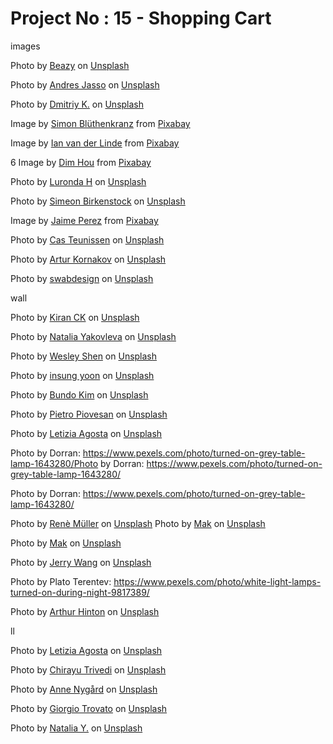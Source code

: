 # Project No : 15 - Shopping Cart

images

Photo by <a href="https://unsplash.com/fr/@beazy?utm_source=unsplash&utm_medium=referral&utm_content=creditCopyText">Beazy</a> on <a href="https://unsplash.com/photos/toX2sYnycCw?utm_source=unsplash&utm_medium=referral&utm_content=creditCopyText">Unsplash</a>

Photo by <a href="https://unsplash.com/es/@andresjasso?utm_source=unsplash&utm_medium=referral&utm_content=creditCopyText">Andres Jasso</a> on <a href="https://unsplash.com/photos/DR_A_zDkPHQ?utm_source=unsplash&utm_medium=referral&utm_content=creditCopyText">Unsplash</a>

Photo by <a href="https://unsplash.com/@fiwol?utm_source=unsplash&utm_medium=referral&utm_content=creditCopyText">Dmitriy K.</a> on <a href="https://unsplash.com/photos/iCcyQWHv4hA?utm_source=unsplash&utm_medium=referral&utm_content=creditCopyText">Unsplash</a>

Image by <a href="https://pixabay.com/users/simonprodl-143860/?utm_source=link-attribution&amp;utm_medium=referral&amp;utm_campaign=image&amp;utm_content=843461">Simon Blüthenkranz</a> from <a href="https://pixabay.com//?utm_source=link-attribution&amp;utm_medium=referral&amp;utm_campaign=image&amp;utm_content=843461">Pixabay</a>

Image by <a href="https://pixabay.com/users/ianvanderlinde-11469181/?utm_source=link-attribution&amp;utm_medium=referral&amp;utm_campaign=image&amp;utm_content=6571362">Ian van der Linde</a> from <a href="https://pixabay.com//?utm_source=link-attribution&amp;utm_medium=referral&amp;utm_campaign=image&amp;utm_content=6571362">Pixabay</a>

6 Image by <a href="https://pixabay.com/users/dimhou-5987327/?utm_source=link-attribution&amp;utm_medium=referral&amp;utm_campaign=image&amp;utm_content=4053962">Dim Hou</a> from <a href="https://pixabay.com//?utm_source=link-attribution&amp;utm_medium=referral&amp;utm_campaign=image&amp;utm_content=4053962">Pixabay</a>

Photo by <a href="https://unsplash.com/@luronda_hege?utm_source=unsplash&utm_medium=referral&utm_content=creditCopyText">Luronda H</a> on <a href="https://unsplash.com/photos/cHvZrkJrWbA?utm_source=unsplash&utm_medium=referral&utm_content=creditCopyText">Unsplash</a>

Photo by <a href="https://unsplash.com/ja/@simeonbirkenstock?utm_source=unsplash&utm_medium=referral&utm_content=creditCopyText">Simeon Birkenstock</a> on <a href="https://unsplash.com/photos/voO7hG54U90?utm_source=unsplash&utm_medium=referral&utm_content=creditCopyText">Unsplash</a>

Image by <a href="https://pixabay.com/users/futuremoon-1532200/?utm_source=link-attribution&amp;utm_medium=referral&amp;utm_campaign=image&amp;utm_content=7578025">Jaime Perez</a> from <a href="https://pixabay.com//?utm_source=link-attribution&amp;utm_medium=referral&amp;utm_campaign=image&amp;utm_content=7578025">Pixabay</a>

Photo by <a href="https://unsplash.com/@casteunissen?utm_source=unsplash&utm_medium=referral&utm_content=creditCopyText">Cas Teunissen</a> on <a href="https://unsplash.com/photos/qXlY4GcfdeE?utm_source=unsplash&utm_medium=referral&utm_content=creditCopyText">Unsplash</a>

Photo by <a href="https://unsplash.com/@arturkornakov?utm_source=unsplash&utm_medium=referral&utm_content=creditCopyText">Artur Kornakov</a> on <a href="https://unsplash.com/photos/cpU3JRjiJwk?utm_source=unsplash&utm_medium=referral&utm_content=creditCopyText">Unsplash</a>

Photo by <a href="https://unsplash.com/@swabdesign_official?utm_source=unsplash&utm_medium=referral&utm_content=creditCopyText">swabdesign</a> on <a href="https://unsplash.com/photos/a-dKi7SL8ms?utm_source=unsplash&utm_medium=referral&utm_content=creditCopyText">Unsplash</a>

wall

Photo by <a href="https://unsplash.com/@kiranck123?utm_source=unsplash&utm_medium=referral&utm_content=creditCopyText">Kiran CK</a> on <a href="https://unsplash.com/photos/6hhPFXpuoWQ?utm_source=unsplash&utm_medium=referral&utm_content=creditCopyText">Unsplash</a>

Photo by <a href="https://unsplash.com/@foxfox?utm_source=unsplash&utm_medium=referral&utm_content=creditCopyText">Natalia Yakovleva</a> on <a href="https://unsplash.com/photos/NMtyjqXdi0k?utm_source=unsplash&utm_medium=referral&utm_content=creditCopyText">Unsplash</a>

Photo by <a href="https://unsplash.com/@wesleyshen?utm_source=unsplash&utm_medium=referral&utm_content=creditCopyText">Wesley Shen</a> on <a href="https://unsplash.com/photos/fEHErnpK1Y8?utm_source=unsplash&utm_medium=referral&utm_content=creditCopyText">Unsplash</a>

Photo by <a href="https://unsplash.com/@insungyoon?utm_source=unsplash&utm_medium=referral&utm_content=creditCopyText">insung yoon</a> on <a href="https://unsplash.com/photos/-yLHx_Qm-lo?utm_source=unsplash&utm_medium=referral&utm_content=creditCopyText">Unsplash</a>

Photo by <a href="https://unsplash.com/fr/@bundo?utm_source=unsplash&utm_medium=referral&utm_content=creditCopyText">Bundo Kim</a> on <a href="https://unsplash.com/photos/IStZpF3ZeiQ?utm_source=unsplash&utm_medium=referral&utm_content=creditCopyText">Unsplash</a>

Photo by <a href="https://unsplash.com/@pie06tro?utm_source=unsplash&utm_medium=referral&utm_content=creditCopyText">Pietro Piovesan</a> on <a href="https://unsplash.com/photos/9UR3Zafm328?utm_source=unsplash&utm_medium=referral&utm_content=creditCopyText">Unsplash</a>

Photo by <a href="https://unsplash.com/@adnonda?utm_source=unsplash&utm_medium=referral&utm_content=creditCopyText">Letizia Agosta</a> on <a href="https://unsplash.com/photos/BAlId0HSOdM?utm_source=unsplash&utm_medium=referral&utm_content=creditCopyText">Unsplash</a>

Photo by Dorran: https://www.pexels.com/photo/turned-on-grey-table-lamp-1643280/Photo by Dorran: https://www.pexels.com/photo/turned-on-grey-table-lamp-1643280/

Photo by Dorran: https://www.pexels.com/photo/turned-on-grey-table-lamp-1643280/

Photo by <a href="https://unsplash.com/ja/@lumachrome?utm_source=unsplash&utm_medium=referral&utm_content=creditCopyText">Renè Müller</a> on <a href="https://unsplash.com/photos/0dOKtrTX0Yc?utm_source=unsplash&utm_medium=referral&utm_content=creditCopyText">Unsplash</a>
Photo by <a href="https://unsplash.com/@mak_jp?utm_source=unsplash&utm_medium=referral&utm_content=creditCopyText">Mak</a> on <a href="https://unsplash.com/photos/Sy_qwu-7n2I?utm_source=unsplash&utm_medium=referral&utm_content=creditCopyText">Unsplash</a>

Photo by <a href="https://unsplash.com/@mak_jp?utm_source=unsplash&utm_medium=referral&utm_content=creditCopyText">Mak</a> on <a href="https://unsplash.com/photos/Sy_qwu-7n2I?utm_source=unsplash&utm_medium=referral&utm_content=creditCopyText">Unsplash</a>

Photo by <a href="https://unsplash.com/@jerry_318?utm_source=unsplash&utm_medium=referral&utm_content=creditCopyText">Jerry Wang</a> on <a href="https://unsplash.com/photos/If31FcfN_HM?utm_source=unsplash&utm_medium=referral&utm_content=creditCopyText">Unsplash</a>

Photo by Plato Terentev: https://www.pexels.com/photo/white-light-lamps-turned-on-during-night-9817389/

Photo by <a href="https://unsplash.com/ko/@rt_hints?utm_source=unsplash&utm_medium=referral&utm_content=creditCopyText">Arthur Hinton</a> on <a href="https://unsplash.com/photos/hAZotfko0xY?utm_source=unsplash&utm_medium=referral&utm_content=creditCopyText">Unsplash</a>

ll

Photo by <a href="https://unsplash.com/@adnonda?utm_source=unsplash&utm_medium=referral&utm_content=creditCopyText">Letizia Agosta</a> on <a href="https://unsplash.com/photos/IeabWRt5ksw?utm_source=unsplash&utm_medium=referral&utm_content=creditCopyText">Unsplash</a>

Photo by <a href="https://unsplash.com/de/@rc820?utm_source=unsplash&utm_medium=referral&utm_content=creditCopyText">Chirayu Trivedi</a> on <a href="https://unsplash.com/photos/FujGehh8SzE?utm_source=unsplash&utm_medium=referral&utm_content=creditCopyText">Unsplash</a>

Photo by <a href="https://unsplash.com/@polarmermaid?utm_source=unsplash&utm_medium=referral&utm_content=creditCopyText">Anne Nygård</a> on <a href="https://unsplash.com/photos/yld7ujjPRF8?utm_source=unsplash&utm_medium=referral&utm_content=creditCopyText">Unsplash</a>

Photo by <a href="https://unsplash.com/@giorgiotrovato?utm_source=unsplash&utm_medium=referral&utm_content=creditCopyText">Giorgio Trovato</a> on <a href="https://unsplash.com/photos/lrfXajlUo2E?utm_source=unsplash&utm_medium=referral&utm_content=creditCopyText">Unsplash</a>

Photo by <a href="https://unsplash.com/fr/@foxfox?utm_source=unsplash&utm_medium=referral&utm_content=creditCopyText">Natalia Y.</a> on <a href="https://unsplash.com/photos/R-qWnGTaAyU?utm_source=unsplash&utm_medium=referral&utm_content=creditCopyText">Unsplash</a>

